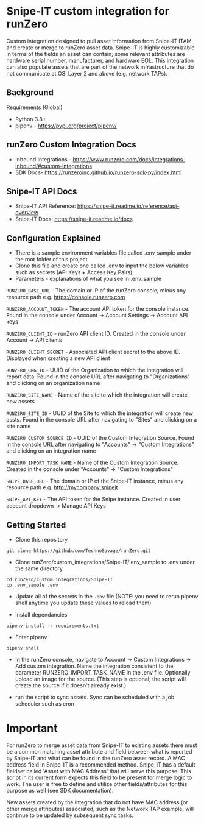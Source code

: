 # Snipe-IT custom integration for runZero
Custom integration designed to pull asset information from Snipe-IT ITAM and create or merge to runZero asset data. Snipe-IT is highly customizable in terms of the fields an asset can contain; some relevant attributes are hardware serial number, manufacturer, and hardware EOL. This integration can also populate assets that are part of the network infrastructure that do not communicate at OSI Layer 2 and above (e.g. network TAPs).

## Background

Requirements (Global)

- Python 3.8+
- pipenv - https://pypi.org/project/pipenv/

## runZero Custom Integration Docs

- Inbound Integrations - https://www.runzero.com/docs/integrations-inbound/#custom-integrations
- SDK Docs- https://runzeroinc.github.io/runzero-sdk-py/index.html

## Snipe-IT API Docs

- Snipe-IT API Reference: https://snipe-it.readme.io/reference/api-overview
- Snipe-IT Docs: https://snipe-it.readme.io/docs

## Configuration Explained

- There is a sample environment variables file called .env_sample under the root folder of this project
- Clone this file and create one called .env to input the below variables such as secrets (API Keys + Access Key Pairs)
- Parameters - explanations of what you see in .env_sample

`RUNZERO_BASE_URL` - The domain or IP of the runZero console, minus any resource path e.g. https://console.runzero.com

`RUNZERO_ACCOUNT_TOKEN` - The account API token for the console instance. Found in the console under Account -> Account Settings -> Account API keys

`RUNZERO_CLIENT_ID` - runZero API client ID. Created in the console under Account -> API clients

`RUNZERO_CLIENT_SECRET` - Associated API client secret to the above ID. Displayed when creating a new API client

`RUNZERO_ORG_ID` - UUID of the Organization to which the integration will report data. Found in the console URL after navigating to "Organizations" and clicking on an organization name

`RUNZERO_SITE_NAME` - Name of the site to which the integration will create new assets

`RUNZERO_SITE_ID` - UUID of the Site to which the integration will create new assts. Found in the console URL after navigating to "Sites" and clicking on a site name

`RUNZERO_CUSTOM_SOURCE_ID` - UUID of the Custom Integration Source. Found in the console URL after navigating to "Accounts" -> "Custom Integrations" and clicking on an  integration name

`RUNZERO_IMPORT_TASK_NAME` - Name of the Custom Integration Source. Created in the console under "Accounts" -> "Custom Integrations"

`SNIPE_BASE_URL` - The domain or IP of the Snipe-IT instance, minus any resource path e.g. http://mycompany.snipeit

`SNIPE_API_KEY` - The API token for the Snipe instance. Created in user account dropdown -> Manage API Keys

## Getting Started

- Clone this repository

```
git clone https://github.com/TechnoSavage/runZero.git
```

- Clone runZero/custom_integrations/Snipe-IT/.env_sample to .env under the same directory

```
cd runZero/custom_integrations/Snipe-IT
cp .env_sample .env
```

- Update all of the secrets in the `.env` file (NOTE: you need to rerun pipenv shell anytime you update these  values to reload them)

- Install dependancies

```
pipenv install -r requirements.txt
```

- Enter pipenv

```
pipenv shell
```

- In the runZero console, navigate to Account -> Custom Integrations -> Add custom integration. Name the integration consistent to the parameter RUNZERO_IMPORT_TASK_NAME in the .env file. Optionally upload an image for the source. 
(This step is optional; the script will create the source if it doesn't already exist.)

- run the script to sync assets. Sync can be scheduled with a job scheduler such as cron

# Important

For runZero to merge asset data from Snipe-IT to existing assets there must be a common matching asset attribute and field between what is reported by Snipe-IT and what can be found in the runZero asset record. A MAC address field in Snipe-IT is a recommended method. Snipe-IT has a default fieldset called 'Asset with MAC Address' that will serve this purpose. This script in its current form expects this field to be present for merge logic to work. The user is free to define and utilize other fields/attributes for this purpose as well (see SDK documentation).

New assets created by the integration that do not have MAC address (or other merge attributes) associated, such as the Network TAP example, will continue to be updated by subsequent sync tasks.